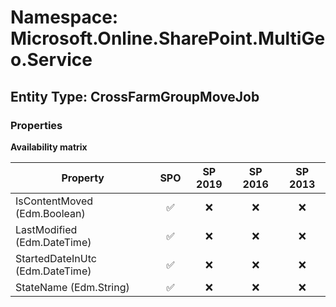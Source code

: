 # Namespace: Microsoft.Online.SharePoint.MultiGeo.Service

## Entity Type: CrossFarmGroupMoveJob

### Properties

**Availability matrix**

Property | SPO | SP 2019 | SP 2016 | SP 2013
----------|:---:|:-------:|:-------:|:-------:
IsContentMoved (Edm.Boolean) | ✅ | ❌ | ❌ | ❌
LastModified (Edm.DateTime) | ✅ | ❌ | ❌ | ❌
StartedDateInUtc (Edm.DateTime) | ✅ | ❌ | ❌ | ❌
StateName (Edm.String) | ✅ | ❌ | ❌ | ❌